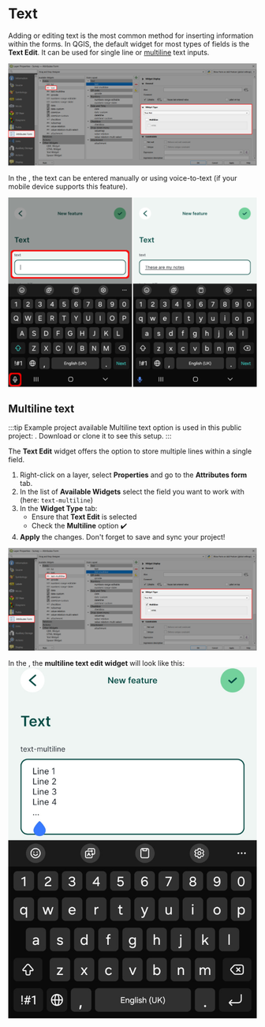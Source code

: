 # Text

Adding or editing text is the most common method for inserting information within the forms. In QGIS, the default widget for most types of fields is the **Text Edit**. It can be used for single line or [multiline](#multiline-text) text inputs. 

<YouTube id="0Y5GKyjmfqo" />

![QGIS Text Edit Widget Type](./qgis-form-text.jpg "QGIS Text Edit Widget Type")

In the <MobileAppNameShort />, the text can be entered manually or using voice-to-text (if your mobile device supports this feature).

![Using voice to text in Mergin Maps mobile app](./mobile-form-text-voice-input.jpg "Using voice to text in Mergin Maps mobile app")

## Multiline text

:::tip Example project available
Multiline text option is used in this public project: <MerginMapsProject id="documentation/form-widgets" />. Download or clone it to see this setup.
:::

The **Text Edit** widget offers the option to store multiple lines within a single field.
1. Right-click on a layer, select **Properties** and go to the **Attributes form** tab.
2. In the list of **Available Widgets** select the field you want to work with (here: `text-multiline`)
3. In the **Widget Type** tab:
   - Ensure that **Text Edit** is selected
   - Check the **Multiline** option :heavy_check_mark:
4. **Apply** the changes. Don't forget to save and sync your project!

![QGIS multiline text field setup](./qgis-form-text-multiline.jpg "QGIS multiline text field setup")

In the <MobileAppNameShort />, the **multiline text edit widget** will look like this:
![Mergin Maps mobile app multiline text field form](./mobile-form-text-multiline.jpg "Mergin Maps mobile app multiline text field form")
